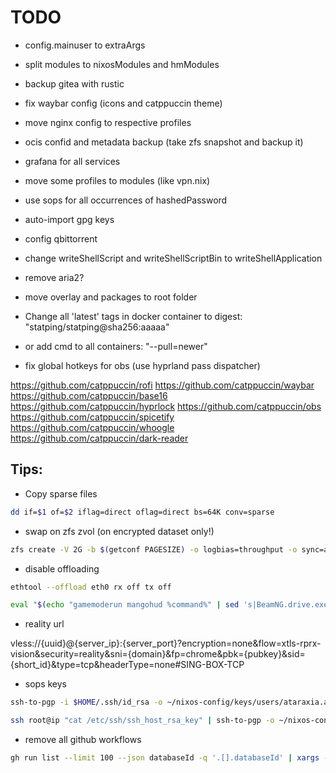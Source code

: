 # TODO

* config.mainuser to extraArgs
* split modules to nixosModules and hmModules
* backup gitea with rustic
* fix waybar config (icons and catppuccin theme)


* move nginx config to respective profiles
* ocis confid and metadata backup (take zfs snapshot and backup it)
* grafana for all services
* move some profiles to modules (like vpn.nix)
* use sops for all occurrences of hashedPassword
* auto-import gpg keys
* config qbittorrent
* change writeShellScript and writeShellScriptBin to writeShellApplication
* remove aria2?
* move overlay and packages to root folder
* Change all 'latest' tags in docker container to digest: "statping/statping@sha256:aaaaa"
* or add cmd to all containers: "--pull=newer"
* fix global hotkeys for obs (use hyprland pass dispatcher)


https://github.com/catppuccin/rofi
https://github.com/catppuccin/waybar
https://github.com/catppuccin/base16
https://github.com/catppuccin/hyprlock
https://github.com/catppuccin/obs
https://github.com/catppuccin/spicetify
https://github.com/catppuccin/whoogle
https://github.com/catppuccin/dark-reader

## Tips:

* Copy sparse files

```bash
dd if=$1 of=$2 iflag=direct oflag=direct bs=64K conv=sparse
```

* swap on zfs zvol (on encrypted dataset only!)

```bash
zfs create -V 2G -b $(getconf PAGESIZE) -o logbias=throughput -o sync=always -o primarycache=metadata -o secondarycache=none -o com.sun:auto-snapshot=false -o compression=zle zroot/enc/swap
```

* disable offloading

```bash
ethtool --offload eth0 rx off tx off
```

```bash
eval "$(echo "gamemoderun mangohud %command%" | sed 's|BeamNG.drive.exe|BinLinux/BeamNG.drive.x64|g')" 2>&1 | tee $HOME/beamng.log
```

* reality url

vless://{uuid}@{server_ip}:{server_port}?encryption=none&flow=xtls-rprx-vision&security=reality&sni={domain}&fp=chrome&pbk={pubkey}&sid={short_id}&type=tcp&headerType=none#SING-BOX-TCP

* sops keys

```bash
ssh-to-pgp -i $HOME/.ssh/id_rsa -o ~/nixos-config/keys/users/ataraxia.asc

ssh root@ip "cat /etc/ssh/ssh_host_rsa_key" | ssh-to-pgp -o ~/nixos-config/keys/hosts/hostname.asc
```

* remove all github workflows

```bash
gh run list --limit 100 --json databaseId -q '.[].databaseId' | xargs -IID gh api --silent "repos/$(gh repo view --json nameWithOwner -q .nameWithOwner)/actions/runs/ID" -X DELETE
```
